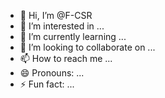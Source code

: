 - 👋 Hi, I’m @F-CSR
- 👀 I’m interested in ...
- 🌱 I’m currently learning ...
- 💞️ I’m looking to collaborate on ...
- 📫 How to reach me ...
- 😄 Pronouns: ...
- ⚡ Fun fact: ...

<!---
F-CSR/F-CSR is a ✨ special ✨ repository because its `README.md` (this file) appears on your GitHub profile.
You can click the Preview link to take a look at your changes.
--->
